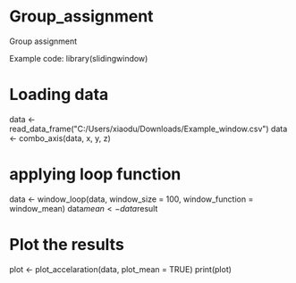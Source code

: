 # Group_assignment
Group assignment

Example code: 
library(slidingwindow)
# Loading data
data <- read_data_frame("C:/Users/xiaodu/Downloads/Example_window.csv")
data <- combo_axis(data, x, y, z)

# applying loop function
data <- window_loop(data, window_size = 100, window_function = window_mean)
data$mean <- data$result

# Plot the results
plot <- plot_accelaration(data, plot_mean = TRUE)
print(plot)
